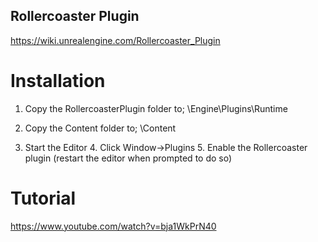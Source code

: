 Rollercoaster Plugin
--------------

https://wiki.unrealengine.com/Rollercoaster_Plugin

Installation
==============

1. Copy the RollercoasterPlugin folder to; <your UnrealEngine folder>\Engine\Plugins\Runtime

2. Copy the Content folder to; <your project folder>\Content

3. Start the Editor 4. Click Window->Plugins 5. Enable the Rollercoaster plugin (restart the editor when prompted to do so)


Tutorial
==============

https://www.youtube.com/watch?v=bja1WkPrN40
